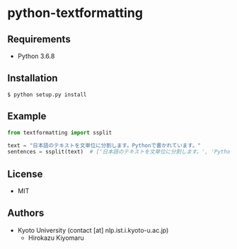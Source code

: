 # python-textformatting

## Requirements

- Python 3.6.8

## Installation

```
$ python setup.py install
```

## Example

```python
from textformatting import ssplit

text = "日本語のテキストを文単位に分割します。Pythonで書かれています。"
sentences = ssplit(text)  # ['日本語のテキストを文単位に分割します。', 'Pythonで書かれています。']
```

## License

- MIT

## Authors

- Kyoto University (contact [at] nlp.ist.i.kyoto-u.ac.jp)
  - Hirokazu Kiyomaru
